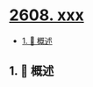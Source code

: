 # [2608. xxx](https://github.com/Tdahuyou/TNotes.leetcode/tree/main/notes/2608.%20xxx)

<!-- region:toc -->

- [1. 📝 概述](#1--概述)

<!-- endregion:toc -->

## 1. 📝 概述
